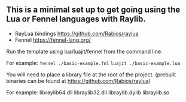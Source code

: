 ## This is a minimal set up to get going using the Lua or Fennel languages with Raylib.

- RayLua bindings https://github.com/Rabios/raylua
- Fennel https://fennel-lang.org/

Run the template using lua/luajit/fennel from the command line.

For example: 
`fennel ./basic-example.fnl`
`luajit ./basic-example.lua`

You will need to place a library file at the root of the project. (prebuilt binaries can be found at https://github.com/Rabios/raylua)

For example:
libraylib64.dll
libraylib32.dll
libraylib.dylib
libraylib.so
